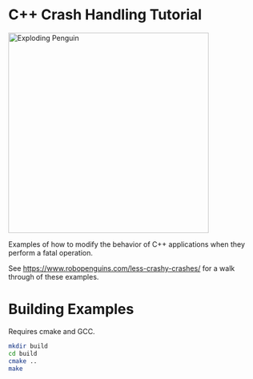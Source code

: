 # C++ Crash Handling Tutorial

<img src="https://www.robopenguins.com/assets/wp-content/uploads/2024/crash_handling/penguin_explosion.webp" alt="Exploding Penguin" width="400"/>

Examples of how to modify the behavior of C++ applications when they perform a fatal operation.

See https://www.robopenguins.com/less-crashy-crashes/ for a walk through of these examples.

# Building Examples

Requires cmake and GCC.

```sh
mkdir build
cd build
cmake ..
make
```
